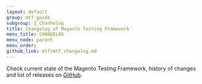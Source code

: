 ```yaml
---
layout: default
group: mtf-guide
subgroup: Z_Chanhelog
title: Changelog of Magento Testing Framework
menu_title: CHANGELOG
menu_node: parent
menu_order:
github_link: mtf/mtf_changelog.md
---
```


Check current state of the Magento Testing Framework, history of changes and list of releases on [GitHub][].

[GitHub]: https://github.com/magento/mtf/blob/develop/CHANGELOG.md